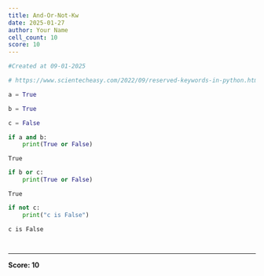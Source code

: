 ```yaml
---
title: And-Or-Not-Kw
date: 2025-01-27
author: Your Name
cell_count: 10
score: 10
---
```


```python
#Created at 09-01-2025
```


```python
# https://www.scientecheasy.com/2022/09/reserved-keywords-in-python.html/
```


```python
a = True
```


```python
b = True
```


```python
c = False
```


```python
if a and b:
    print(True or False)
```

    True



```python
if b or c:
    print(True or False)
```

    True



```python
if not c:
    print("c is False")
```

    c is False



```python

```


```python

```


---
**Score: 10**
